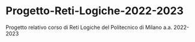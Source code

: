 # Progetto-Reti-Logiche-2022-2023
Progetto relativo corso di Reti Logiche del Politecnico di Milano a.a. 2022-2023 
